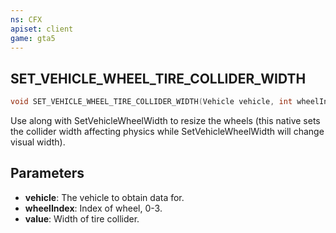 ```yaml
---
ns: CFX
apiset: client
game: gta5
---
```

## SET_VEHICLE_WHEEL_TIRE_COLLIDER_WIDTH

```c
void SET_VEHICLE_WHEEL_TIRE_COLLIDER_WIDTH(Vehicle vehicle, int wheelIndex, float value);
```

Use along with SetVehicleWheelWidth to resize the wheels (this native sets the collider width affecting physics while SetVehicleWheelWidth will change visual width).

## Parameters
* **vehicle**: The vehicle to obtain data for.
* **wheelIndex**: Index of wheel, 0-3.
* **value**: Width of tire collider.
